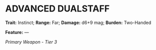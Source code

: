 ﻿---
tags:
  - Item
  - Weapon
name: 'ADVANCED DUALSTAFF'
trait: 'Instinct'
range: 'Far'
damage: 'd6+9 mag'
burden: 'Two-Handed'
feat_name: 
feat_text: 
primary_or_secondary: 'Primary Weapon'
tier: 3
---

# ADVANCED DUALSTAFF

**Trait:** Instinct; **Range:** Far; **Damage:** d6+9 mag; **Burden:** Two-Handed

**Feature:** —

*Primary Weapon - Tier 3*
